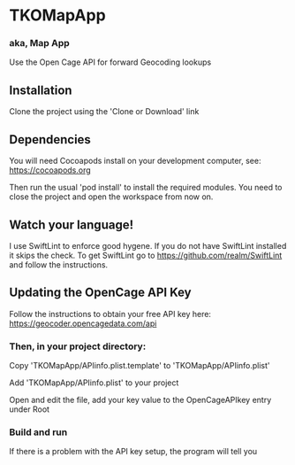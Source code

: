 # TKOMapApp
### aka, Map App
Use the Open Cage API for forward Geocoding lookups

## Installation

Clone the project using the 'Clone or Download' link

## Dependencies

You will need Cocoapods install on your development computer, see: https://cocoapods.org

Then run the usual 'pod install' to install the required modules. You need to close the project and open the workspace from now on.

## Watch your language!

I use SwiftLint to enforce good hygene. If you do not have SwiftLint installed it skips the check. To get SwiftLint go to https://github.com/realm/SwiftLint and follow the instructions.

## Updating the OpenCage API Key

Follow the instructions to obtain your free API key here: https://geocoder.opencagedata.com/api

### Then, in your project directory:

Copy 'TKOMapApp/APIinfo.plist.template' to 'TKOMapApp/APIinfo.plist'

Add 'TKOMapApp/APIinfo.plist' to your project

Open and edit the file, add your key value to the OpenCageAPIkey entry under Root

### Build and run

If there is a problem with the API key setup, the program will tell you
